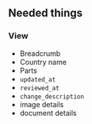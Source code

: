 
## Needed things

### View

* Breadcrumb
* Country name
* Parts
* `updated_at`
* `reviewed_at`
* `change_description`
* image details
* document details
